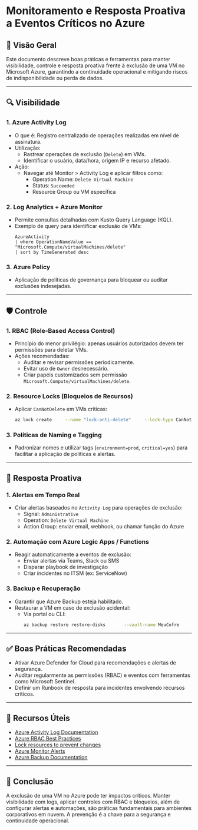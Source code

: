 
# Monitoramento e Resposta Proativa a Eventos Críticos no Azure  

## 📘 Visão Geral
Este documento descreve boas práticas e ferramentas para manter visibilidade, controle e resposta proativa frente à exclusão de uma VM no Microsoft Azure, garantindo a continuidade operacional e mitigando riscos de indisponibilidade ou perda de dados.

---

## 🔍 Visibilidade

### 1. Azure Activity Log
- O que é: Registro centralizado de operações realizadas em nível de assinatura.
- Utilização:
  - Rastrear operações de exclusão (`Delete`) em VMs.
  - Identificar o usuário, data/hora, origem IP e recurso afetado.
- Ação:
  - Navegar até Monitor > Activity Log e aplicar filtros como:
    - Operation Name: `Delete Virtual Machine`
    - Status: `Succeeded`
    - Resource Group ou VM específica

### 2. Log Analytics + Azure Monitor
- Permite consultas detalhadas com Kusto Query Language (KQL).
- Exemplo de query para identificar exclusão de VMs:
  ```kql
  AzureActivity
  | where OperationNameValue == "Microsoft.Compute/virtualMachines/delete"
  | sort by TimeGenerated desc
  ```

### 3. Azure Policy
- Aplicação de políticas de governança para bloquear ou auditar exclusões indesejadas.

---

## 🛡️ Controle

### 1. RBAC (Role-Based Access Control)
- Princípio do menor privilégio: apenas usuários autorizados devem ter permissões para deletar VMs.
- Ações recomendadas:
  - Auditar e revisar permissões periodicamente.
  - Evitar uso de `Owner` desnecessário.
  - Criar papéis customizados sem permissão `Microsoft.Compute/virtualMachines/delete`.

### 2. Resource Locks (Bloqueios de Recursos)
- Aplicar `CanNotDelete` em VMs críticas:
  ```bash
  az lock create     --name "lock-anti-delete"     --lock-type CanNotDelete     --resource-group MeuGrupo     --resource MinhaVM     --resource-type "Microsoft.Compute/virtualMachines"
  ```

### 3. Políticas de Naming e Tagging
- Padronizar nomes e utilizar tags (`environment=prod`, `critical=yes`) para facilitar a aplicação de políticas e alertas.

---

## 🚨 Resposta Proativa

### 1. Alertas em Tempo Real
- Criar alertas baseados no `Activity Log` para operações de exclusão:
  - Signal: `Administrative`
  - Operation: `Delete Virtual Machine`
  - Action Group: enviar email, webhook, ou chamar função do Azure

### 2. Automação com Azure Logic Apps / Functions
- Reagir automaticamente a eventos de exclusão:
  - Enviar alertas via Teams, Slack ou SMS
  - Disparar playbook de investigação
  - Criar incidentes no ITSM (ex: ServiceNow)

### 3. Backup e Recuperação
- Garantir que Azure Backup esteja habilitado.
- Restaurar a VM em caso de exclusão acidental:
  - Via portal ou CLI:
    ```bash
    az backup restore restore-disks       --vault-name MeuCofre       --resource-group MeuGrupo       --container-name vmname       --item-name vmname       --restore-to-staging-storage-account
    ```

---

## ✅ Boas Práticas Recomendadas

- Ativar Azure Defender for Cloud para recomendações e alertas de segurança.
- Auditar regularmente as permissões (RBAC) e eventos com ferramentas como Microsoft Sentinel.
- Definir um Runbook de resposta para incidentes envolvendo recursos críticos.

---

## 📎 Recursos Úteis

- [Azure Activity Log Documentation](https://learn.microsoft.com/en-us/azure/azure-monitor/essentials/activity-log)
- [Azure RBAC Best Practices](https://learn.microsoft.com/en-us/azure/role-based-access-control/best-practices)
- [Lock resources to prevent changes](https://learn.microsoft.com/en-us/azure/azure-resource-manager/management/lock-resources)
- [Azure Monitor Alerts](https://learn.microsoft.com/en-us/azure/azure-monitor/alerts/alerts-overview)
- [Azure Backup Documentation](https://learn.microsoft.com/en-us/azure/backup/)

---

## 📌 Conclusão
A exclusão de uma VM no Azure pode ter impactos críticos. Manter visibilidade com logs, aplicar controles com RBAC e bloqueios, além de configurar alertas e automações, são práticas fundamentais para ambientes corporativos em nuvem. A prevenção é a chave para a segurança e continuidade operacional.
